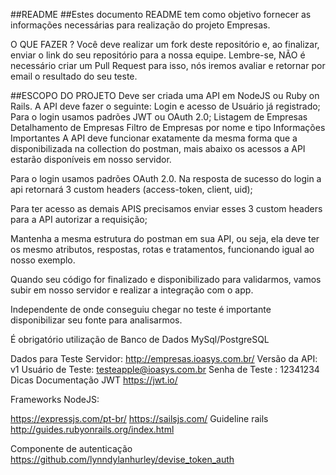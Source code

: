 ##README
##Estes documento README tem como objetivo fornecer as informações necessárias para realização do projeto Empresas.

O QUE FAZER ?
Você deve realizar um fork deste repositório e, ao finalizar, enviar o link do seu repositório para a nossa equipe. Lembre-se, NÃO é necessário criar um Pull Request para isso, nós iremos avaliar e retornar por email o resultado do seu teste.

##ESCOPO DO PROJETO
Deve ser criada uma API em NodeJS ou Ruby on Rails.
A API deve fazer o seguinte:
Login e acesso de Usuário já registrado;
Para o login usamos padrões JWT ou OAuth 2.0;
Listagem de Empresas
Detalhamento de Empresas
Filtro de Empresas por nome e tipo
Informações Importantes
A API deve funcionar exatamente da mesma forma que a disponibilizada na collection do postman, mais abaixo os acessos a API estarão disponíveis em nosso servidor.

Para o login usamos padrões OAuth 2.0. Na resposta de sucesso do login a api retornará 3 custom headers (access-token, client, uid);

Para ter acesso as demais APIS precisamos enviar esses 3 custom headers para a API autorizar a requisição;

Mantenha a mesma estrutura do postman em sua API, ou seja, ela deve ter os mesmo atributos, respostas, rotas e tratamentos, funcionando igual ao nosso exemplo.

Quando seu código for finalizado e disponibilizado para validarmos, vamos subir em nosso servidor e realizar a integração com o app.

Independente de onde conseguiu chegar no teste é importante disponibilizar seu fonte para analisarmos.

É obrigatório utilização de Banco de Dados MySql/PostgreSQL

Dados para Teste
Servidor: http://empresas.ioasys.com.br/
Versão da API: v1
Usuário de Teste: testeapple@ioasys.com.br
Senha de Teste : 12341234
Dicas
Documentação JWT https://jwt.io/

Frameworks NodeJS:

https://expressjs.com/pt-br/
https://sailsjs.com/
Guideline rails http://guides.rubyonrails.org/index.html

Componente de autenticação https://github.com/lynndylanhurley/devise_token_auth
